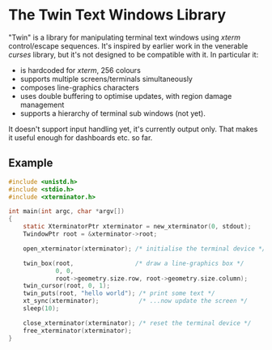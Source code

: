 # The Twin Text Windows Library

"Twin" is a library for manipulating terminal text windows using
_xterm_ control/escape sequences.  It's inspired by earlier work in
the venerable _curses_ library, but it's not designed to be compatible
with it.  In particular it:

* is hardcoded for _xterm_, 256 colours
* supports multiple screens/terminals simultaneously
* composes line-graphics characters
* uses double buffering to optimise updates, with region damage management
* supports a hierarchy of terminal sub windows (not yet).

It doesn't support input handling yet, it's currently output only.
That makes it useful enough for dashboards etc. so far.

## Example

```c
#include <unistd.h>
#include <stdio.h>
#include <xterminator.h>

int main(int argc, char *argv[])
{
    static XterminatorPtr xterminator = new_xterminator(0, stdout);
    TwindowPtr root = &xterminator->root;

    open_xterminator(xterminator); /* initialise the terminal device */

    twin_box(root,                 /* draw a line-graphics box */
             0, 0,
             root->geometry.size.row, root->geometry.size.column);
    twin_cursor(root, 0, 1);
    twin_puts(root, "hello world"); /* print some text */
    xt_sync(xterminator);           /* ...now update the screen */
	sleep(10);

    close_xterminator(xterminator); /* reset the terminal device */
    free_xterminator(xterminator);
}
```

